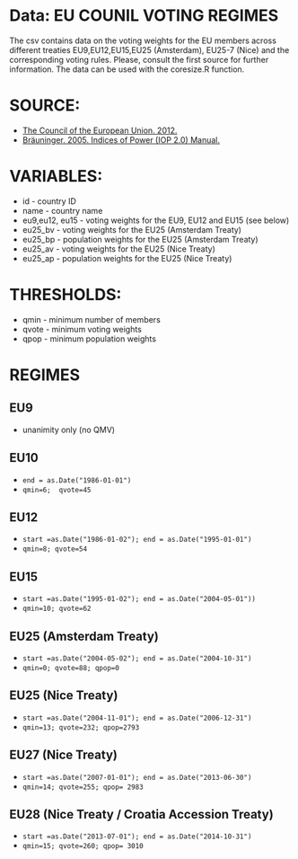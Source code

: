 Data: EU COUNIL VOTING REGIMES
==============================

The csv contains data on the voting weights for the EU members across different treaties EU9,EU12,EU15,EU25 (Amsterdam), EU25-7 (Nice) and the corresponding voting rules. Please, consult the first source for further information. The data can be used with the coresize.R function. 

# SOURCE:

* [The Council of the European Union. 2012.](http://europa.eu/legislation_summaries/institutional_affairs/treaties/nice_treaty/nice_treaty_council_en.htm)
* [Bräuninger. 2005. Indices of Power (IOP 2.0) Manual.](http://www.tbraeuninger.de/download/)

# VARIABLES:

* id - country ID
* name - country name 
* eu9,eu12, eu15 - voting weights for the EU9, EU12 and EU15 (see below)
* eu25_bv - voting weights for the EU25 (Amsterdam Treaty) 
* eu25_bp - population weights for the EU25 (Amsterdam Treaty) 
* eu25_av - voting weights for the EU25 (Nice Treaty) 
* eu25_ap - population weights for the EU25 (Nice Treaty)

# THRESHOLDS: 

* qmin - minimum number of members 
* qvote - minimum voting weights
* qpop - minimum population weights

# REGIMES 

## EU9 

* unanimity only (no QMV)

## EU10 

* `end = as.Date("1986-01-01")`
* `qmin=6;  qvote=45`
	
## EU12

* `start =as.Date("1986-01-02"); end = as.Date("1995-01-01")`
* `qmin=8; qvote=54`
	
## EU15 

* `start =as.Date("1995-01-02"); end = as.Date("2004-05-01"))`
* `qmin=10; qvote=62`
	
## EU25 (Amsterdam Treaty)

* `start =as.Date("2004-05-02"); end = as.Date("2004-10-31")`
* `qmin=0; qvote=88; qpop=0`

## EU25 (Nice Treaty)

*  `start =as.Date("2004-11-01"); end = as.Date("2006-12-31") `
*  `qmin=13; qvote=232; qpop=2793 `

## EU27 (Nice Treaty) 

*  `start =as.Date("2007-01-01"); end = as.Date("2013-06-30") `
*  `qmin=14; qvote=255; qpop= 2983`

## EU28 (Nice Treaty / Croatia Accession Treaty) 

*  `start =as.Date("2013-07-01"); end = as.Date("2014-10-31") `
*  `qmin=15; qvote=260; qpop= 3010`
